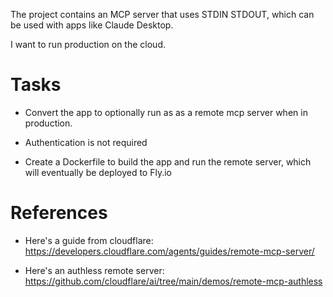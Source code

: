 The project contains an MCP server that uses STDIN STDOUT, which can be used with apps like Claude Desktop. 

I want to run production on the cloud.

# Tasks 

- Convert the app to optionally run as as a remote mcp server when in production.

- Authentication is not required

- Create a Dockerfile to build the app and run the remote server, which will eventually be deployed to Fly.io

# References

- Here's a guide from cloudflare: https://developers.cloudflare.com/agents/guides/remote-mcp-server/

- Here's an authless remote server: https://github.com/cloudflare/ai/tree/main/demos/remote-mcp-authless
